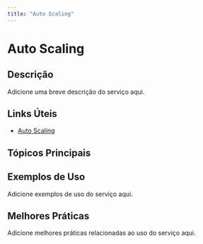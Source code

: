 ```yaml
---
title: "Auto Scaling"
---
```


# Auto Scaling

## Descrição

Adicione uma breve descrição do serviço aqui.

## Links Úteis

- [Auto Scaling](https://docs.aws.amazon.com/autoscaling/latest/userguide/WhatIsAutoScaling.html)

## Tópicos Principais



## Exemplos de Uso

Adicione exemplos de uso do serviço aqui.

## Melhores Práticas

Adicione melhores práticas relacionadas ao uso do serviço aqui.
